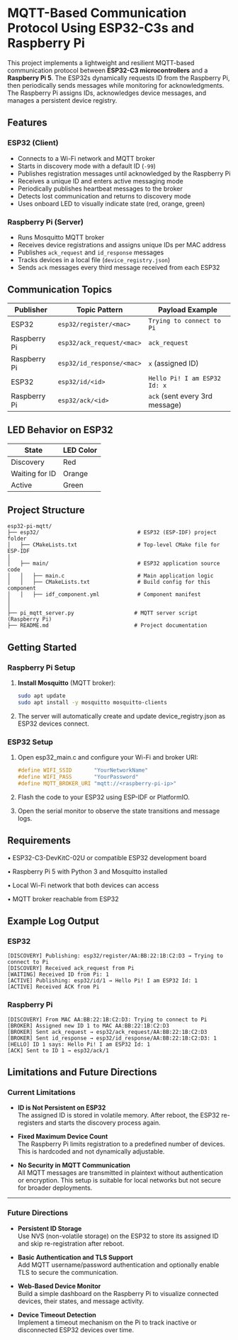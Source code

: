 # MQTT-Based Communication Protocol Using ESP32-C3s and Raspberry Pi

This project implements a lightweight and resilient MQTT-based communication protocol between **ESP32-C3 microcontrollers** and a **Raspberry Pi 5**. The ESP32s dynamically requests ID from the Raspberry Pi, then periodically sends messages while monitoring for acknowledgments. The Raspberry Pi assigns IDs, acknowledges device messages, and manages a persistent device registry.

## Features

### ESP32 (Client)
- Connects to a Wi-Fi network and MQTT broker
- Starts in discovery mode with a default ID (`-99`)
- Publishes registration messages until acknowledged by the Raspberry Pi
- Receives a unique ID and enters active messaging mode
- Periodically publishes heartbeat messages to the broker
- Detects lost communication and returns to discovery mode
- Uses onboard LED to visually indicate state (red, orange, green)

### Raspberry Pi (Server)
- Runs Mosquitto MQTT broker
- Receives device registrations and assigns unique IDs per MAC address
- Publishes `ack_request` and `id_response` messages
- Tracks devices in a local file (`device_registry.json`)
- Sends `ack` messages every third message received from each ESP32

## Communication Topics

| Publisher | Topic Pattern                  | Payload Example                         |
|-----------|--------------------------------|------------------------------------------|
| ESP32     | `esp32/register/<mac>`         | `Trying to connect to Pi`               |
| Raspberry Pi | `esp32/ack_request/<mac>`  | `ack_request`                            |
| Raspberry Pi | `esp32/id_response/<mac>`  | `x` (assigned ID)                        |
| ESP32     | `esp32/id/<id>`                | `Hello Pi! I am ESP32 Id: x`            |
| Raspberry Pi | `esp32/ack/<id>`           | `ack` (sent every 3rd message)          |

## LED Behavior on ESP32

| State            | LED Color |
|------------------|-----------|
| Discovery        | Red       |
| Waiting for ID   | Orange    |
| Active           | Green     |

## Project Structure

```text
esp32-pi-mqtt/
├── esp32/                               # ESP32 (ESP-IDF) project folder
│   ├── CMakeLists.txt                   # Top-level CMake file for ESP-IDF
│
│   ├── main/                            # ESP32 application source code
│   │   ├── main.c                       # Main application logic
│   │   ├── CMakeLists.txt               # Build config for this component
│   │   ├── idf_component.yml            # Component manifest
│
│
├── pi_mqtt_server.py                   # MQTT server script (Raspberry Pi)
├── README.md                           # Project documentation
```

## Getting Started

### Raspberry Pi Setup

1. **Install Mosquitto** (MQTT broker):

   ```bash
   sudo apt update
   sudo apt install -y mosquitto mosquitto-clients
    ```

2.	The server will automatically create and update device_registry.json as ESP32 devices connect.

### ESP32 Setup

1.	Open esp32_main.c and configure your Wi-Fi and broker URI:

    ```c
    #define WIFI_SSID       "YourNetworkName"
    #define WIFI_PASS       "YourPassword"
    #define MQTT_BROKER_URI "mqtt://<raspberry-pi-ip>"
    ```

2.	Flash the code to your ESP32 using ESP-IDF or PlatformIO.
3.	Open the serial monitor to observe the state transitions and message logs.

## Requirements

•	ESP32-C3-DevKitC-02U or compatible ESP32 development board

•	Raspberry Pi 5 with Python 3 and Mosquitto installed

•	Local Wi-Fi network that both devices can access

•	MQTT broker reachable from ESP32


## Example Log Output

### ESP32
```
[DISCOVERY] Publishing: esp32/register/AA:BB:22:1B:C2:D3 → Trying to connect to Pi
[DISCOVERY] Received ack_request from Pi
[WAITING] Received ID from Pi: 1
[ACTIVE] Publishing: esp32/id/1 → Hello Pi! I am ESP32 Id: 1
[ACTIVE] Received ACK from Pi
```

### Raspberry Pi
```
[DISCOVERY] From MAC AA:BB:22:1B:C2:D3: Trying to connect to Pi
[BROKER] Assigned new ID 1 to MAC AA:BB:22:1B:C2:D3
[BROKER] Sent ack_request → esp32/ack_request/AA:BB:22:1B:C2:D3
[BROKER] Sent id_response → esp32/id_response/AA:BB:22:1B:C2:D3: 1
[HELLO] ID 1 says: Hello Pi! I am ESP32 Id: 1
[ACK] Sent to ID 1 → esp32/ack/1
```

## Limitations and Future Directions

### Current Limitations

- **ID is Not Persistent on ESP32**  
  The assigned ID is stored in volatile memory. After reboot, the ESP32 re-registers and starts the discovery process again.

- **Fixed Maximum Device Count**  
  The Raspberry Pi limits registration to a predefined number of devices. This is hardcoded and not dynamically adjustable.

- **No Security in MQTT Communication**  
  All MQTT messages are transmitted in plaintext without authentication or encryption. This setup is suitable for local networks but not secure for broader deployments.

---

### Future Directions

- **Persistent ID Storage**  
  Use NVS (non-volatile storage) on the ESP32 to store its assigned ID and skip re-registration after reboot.

- **Basic Authentication and TLS Support**  
  Add MQTT username/password authentication and optionally enable TLS to secure the communication.

- **Web-Based Device Monitor**  
  Build a simple dashboard on the Raspberry Pi to visualize connected devices, their states, and message activity.

- **Device Timeout Detection**  
  Implement a timeout mechanism on the Pi to track inactive or disconnected ESP32 devices over time.


